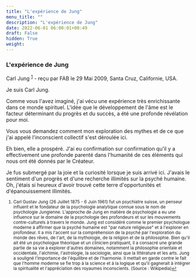 ```yaml
---
title: "L'expérience de Jung"
menu_title: ""
description: "L'expérience de Jung"
date: 2022-06-01 06:00:01+00:49
draft: False
hidden: True
weight:
---
```

### L'expérience de Jung

Carl Jung <sup id="a1">[1](#f1)</sup> - reçu par FAB le 29 Mai 2009, Santa Cruz, Californie, USA.

Je suis Carl Jung.

Comme vous l'avez imaginé, j'ai vécu une expérience très enrichissante dans ce monde spirituel. L'idée que le développement de l'âme est le facteur déterminant du progrès et du succès, a été une profonde révélation pour moi.

Vous vous demandez comment mon exploration des mythes et de ce que j'ai appelé l'inconscient collectif s'est déroulée ici.

Eh bien, elle a prospéré. J'ai eu confirmation sur confirmation qu'il y a effectivement une profonde parenté dans l'humanité de ces éléments qui nous ont été donnés par le Créateur.

Je fus submergé par la joie et la curiosité lorsque je suis arrivé ici. J'avais le sentiment d'un progrès et d'une recherche illimités sur la psyché humaine. Oh, j'étais si heureux d'avoir trouvé cette terre d'opportunités et d'épanouissement illimités.
<small>

1. <large id="f1"> Carl Gustav Jung (26 Juillet 1875 - 6 Juin 1961) fut un psychiatre suisse, un penseur influent et le fondateur de la psychologie analytique connue sous le nom de psychologie Jungienne. L'approche de Jung en matière de psychologie a eu une influence sur le domaine de la psychologie des profondeurs et sur les mouvements contre-culturels à travers le monde. Jung est considéré comme le premier psychologue moderne à affirmer que la psyché humaine est "par nature religieuse" et à l'explorer en profondeur. Il a mis l'accent sur la compréhension de la psyché par l'exploration du monde des rêves, de l'art, de la mythologie, de la religion et de la philosophie. Bien qu'il ait été un psychologue théorique et un clinicien pratiquant, il a consacré une grande partie de sa vie à explorer d'autres domaines, notamment la philosophie orientale et occidentale, l'alchimie, l'astrologie, la sociologie, ainsi que la littérature et les arts. Jung a souligné l'importance de l'équilibre et de l'harmonie. Il mettait en garde contre le fait que l'homme moderne se fie trop à la science et à la logique et qu'il gagnerait à intégrer la spiritualité et l'appréciation des royaumes inconscients. (Source : Wikipedia)[↩](#a1)
